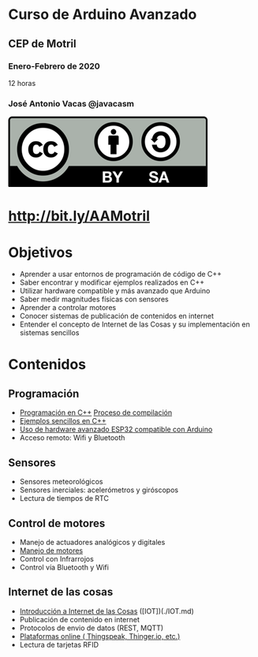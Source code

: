# Curso de Arduino Avanzado
## CEP de Motril

### Enero-Febrero de 2020

12 horas

### José Antonio Vacas @javacasm


![Licencia CC](./images/Licencia_CC.png)

# http://bit.ly/AAMotril

# Objetivos
* Aprender a usar entornos de programación de código de C++
* Saber encontrar y modificar ejemplos realizados en C++
* Utilizar hardware compatible y más avanzado que Arduino
* Saber medir magnitudes físicas con sensores
* Aprender a controlar motores 
* Conocer sistemas de publicación de contenidos en internet
* Entender el concepto de Internet de las Cosas y su implementación en sistemas sencillos


# Contenidos

## Programación 
* [Programación en C++](./Programacion_C++.md) [Proceso de compilación](./procesoCompilacion.md)
* [Ejemplos sencillos en C++](./Ejemplos.md)
* [Uso de hardware avanzado ESP32 compatible con Arduino](./MasQueArduino.md)
* Acceso remoto: Wifi y Bluetooth

## Sensores
* Sensores meteorológicos
* Sensores inerciales: acelerómetros y giróscopos
* Lectura de tiempos de RTC

## Control de motores
* Manejo de actuadores analógicos y digitales
* [Manejo de motores](./motores.md)
* Control con Infrarrojos
* Control vía Bluetooth y Wifi

## Internet de las cosas
* [Introducción a Internet de las Cosas](./base_iot.md) ([IOT])(./IOT.md)
* Publicación de contenido en internet
* Protocolos de envio de datos (REST, MQTT)
* [Plataformas online ( Thingspeak, Thinger.io, etc.)](./Plataformas.md)
* Lectura de tarjetas RFID

